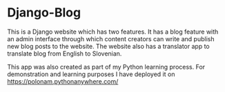 # Django-Blog

This is a Django website which has two features. 
It has a blog feature with an admin interface through which content creators can write and publish new blog posts to the website. 
The website also has a translator app to translate blog from English to Slovenian.

This app was also created as part of my Python learning process.
For demonstration and learning purposes I have deployed it on https://polonam.pythonanywhere.com/

